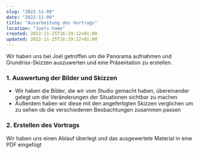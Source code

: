 ```yaml
---
slug: "2022-11-09"
date: "2022-11-09"
title: "Ausarbeitung des Vortrags"
location: "Joels home"
created: 2022-11-25T16:29:12+01:00
updated: 2022-11-25T16:29:12+01:00
---
```



Wir haben uns bei Joel getroffen um die Panorama aufnahmen und Grundriss-Skizzen auszuwerten und eine Präsentation zu erstellen.

### 1. Auswertung der Bilder und Skizzen
- Wir haben die Bilder, die wir vom Studio gemacht haben, übereinander gelegt um die Veränderungen der Situationen sichtbar zu machen
- Außerdem haben wir diese mit den angefertigten Skizzen verglichen um zu sehen ob die verschiedenen Beobachtungen zusammen passen

### 2. Erstellen des Vortrags
Wir haben uns einen Ablauf überlegt und das ausgewertete Material in eine PDF eingefügt